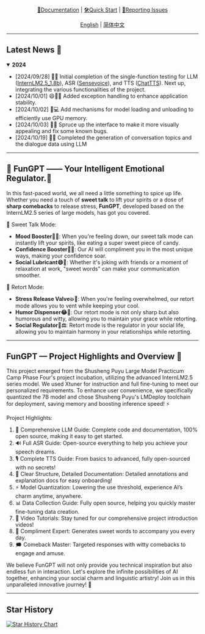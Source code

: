 <div align="center">
  <!-- <img src="Assets/image/FunGPT-logo.svg" width="450"/> -->

  [📘Documentation](https://github.com/Alannikos/FunGPT) |
  [🛠️Quick Start](https://github.com/Alannikos/FunGPT) |
  [🤔Reporting Issues](https://github.com/Alannikos/FunGPT/issues) 

  [English](README_en.md) | [简体中文](README_zh.md)
</div>

_____________________________________________________________________


## Latest News 🎉

<details open>
<summary><b>2024</b></summary>

- \[2024/09/28\] 👋👋 Initial completion of the single-function testing for LLM ([InternLM2.5_1.8b](https://huggingface.co/internlm/internlm2_5-1_8b-chat)), ASR ([Sensevoice](https://www.modelscope.cn/models/iic/sensevoicesmall)), and TTS ([ChatTTS](https://huggingface.co/2Noise/ChatTTS)). Next up, integrating the various functionalities of the project.
- \[2024/10/01\] 😄🐍✨ Added exception handling to enhance application stability.
- \[2024/10/02\] 🚀💻 Add mechanisms for model loading and unloading to efficiently use GPU memory.
- \[2024/10/03\] 🎨🐞 Spruce up the interface to make it more visually appealing and fix some known bugs.
- \[2024/10/19\] 🎉💬 Completed the generation of conversation topics and the dialogue data using LLM


</details>

_____________________________________________________________________


## 🌈 FunGPT —— Your Intelligent Emotional Regulator.🍹

In this fast-paced world, we all need a little something to spice up life. Whether you need a touch of **sweet talk** to lift your spirits or a dose of **sharp comebacks** to release stress, **FunGPT**, developed based on the InternLM2.5 series of large models, has got you covered.

🍬 Sweet Talk Mode:

- **Mood Booster🌟✨**: When you're feeling down, our sweet talk mode can instantly lift your spirits, like eating a super sweet piece of candy.
- **Confidence Booster💪🌈**: Our AI will compliment you in the most unique ways, making your confidence soar.
- **Social Lubricant😄🤝**: Whether it's joking with friends or a moment of relaxation at work, "sweet words" can make your communication smoother.

🔪 Retort Mode:

- **Stress Release Valve💥😤**: When you're feeling overwhelmed, our retort mode allows you to vent while keeping your cool.
- **Humor Dispenser😂👅**: Our retort mode is not only sharp but also humorous and witty, allowing you to maintain your grace while retorting.
- **Social Regulator🤝⚖️**: Retort mode is the regulator in your social life, allowing you to maintain harmony in your relationships while retorting.

_____________________________________________________________________

## FunGPT — Project Highlights and Overview 🌟

This project emerged from the Shusheng Puyu Large Model Practicum Camp Phase Four's project incubation, utilizing the advanced InternLM2.5 series model. We used Xtuner for instruction and full fine-tuning to meet our personalized requirements. To enhance user convenience, we specifically quantized the 7B model and chose Shusheng Puyu's LMDeploy toolchain for deployment, saving memory and boosting inference speed! ⚡

Project Highlights:

  1. 📖 Comprehensive LLM Guide: Complete code and documentation, 100% open source, making it easy to get started.
  2. 🔊 Full ASR Guide: Open-source everything to help you achieve your speech dreams.
  3. 🎙️ Complete TTS Guide: From basics to advanced, fully open-sourced with no secrets!
  4. 📂 Clear Structure, Detailed Documentation: Detailed annotations and explanation docs for easy onboarding!
  5. ⚡ Model Quantization: Lowering the use threshold, experience AI’s charm anytime, anywhere.
  6. 📊 Data Collection Guide: Fully open source, helping you quickly master fine-tuning data creation.
  7. 🎥 Video Tutorials: Stay tuned for our comprehensive project introduction videos!
  8. 🤗 Compliment Expert: Generates sweet words to accompany you every day.
  9. 🗯️ Comeback Master: Targeted responses with witty comebacks to engage and amuse.

We believe FunGPT will not only provide you technical inspiration but also endless fun in interaction. Let's explore the infinite possibilities of AI together, enhancing your social charm and linguistic artistry! Join us in this unparalleled innovative journey! 🌟
_____________________________________________________________________


## Star History

[![Star History Chart](https://api.star-history.com/svg?repos=Alannikos/FunGPT&type=Date)](https://star-history.com/#Alannikos/FunGPT&Date)
